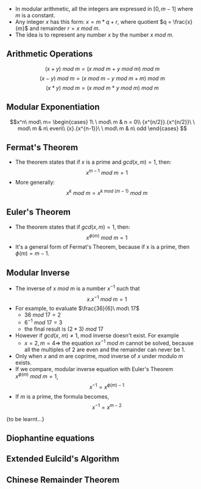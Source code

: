 - In modular arithmetic, all the integers are expressed in $[0, m - 1]$ where $m$ is a constant.
- Any integer $x$ has this form: $x = m*q + r$, where quotient $q = \frac{x}{m}$ and remainder $r = x\ mod\ m$.
- The idea is to represent any number $x$ by the number $x\ mod\ m$.

## Arithmetic Operations

$$(x + y)\ mod\ m = (x\ mod\ m\ +\ y\ mod\ m)\ mod\ m$$
$$(x - y)\ mod\ m = (x\ mod\ m-y\ mod\ m + m)\ mod\ m$$
$$(x * y)\ mod\ m = (x\ mod\ m\ * \ y\ mod\ m)\ mod\ m$$

## Modular Exponentiation

$$x^n\ mod\ m=
\begin{cases}
1\ \ mod\ m & n = 0\\
{x^{n/2}}.{x^{n/2}}\ \ mod\ m & n\ even\\
{x}.{x^{n-1}}\ \ mod\ m & n\ odd
\end{cases}
$$
## Fermat's Theorem
- The theorem states that if $x$ is a prime and $gcd(x, m) = 1$, then: $$x^{m - 1}\ mod\ m = 1$$
- More generally: $$x^k\ mod\ m=x^{k\ mod\ (m-1)}\ mod\ m$$
## Euler's Theorem
- The theorem states that if $gcd(x, m)=1$, then: $$x^{\phi(m)}\ mod\ m=1$$
- It's a general form of Fermat's Theorem, because if x is a prime, then $\phi(m)=m - 1$.

## Modular Inverse
- The inverse of $x\ mod\ m$ is a number $x^{-1}$ such that $$x.x^{-1}\ mod\ m=1$$
- For example, to evaluate $\frac{36}{6}\ mod\ 17$
	- $36\ mod\ 17=2$
	- $6^{-1}\ mod\ 17=3$
	- the final result is $(2*3)\ mod\ 17$
- However if $gcd(x,\ m) \neq 1$, mod inverse doesn't exist. For example
	- $x = 2, m = 4 \Rightarrow$ the equation $xx^{-1}\ mod\ m$ cannot be solved, because all the multiples of 2 are even and the remainder can never be 1.
- Only when $x$ and $m$ are coprime, mod inverse of $x$ under modulo $m$ exists.
- If we compare, modular inverse equation with Euler's Theorem $x^{\phi(m)}\ mod\ m=1$, $$x^{-1}=x^{\phi(m)-1}$$
- If $m$ is a prime, the formula becomes, $$x^{-1}=x^{m-2}$$

{to be learnt...}
## Diophantine equations

## Extended Eulcild's Algorithm

## Chinese Remainder Theorem